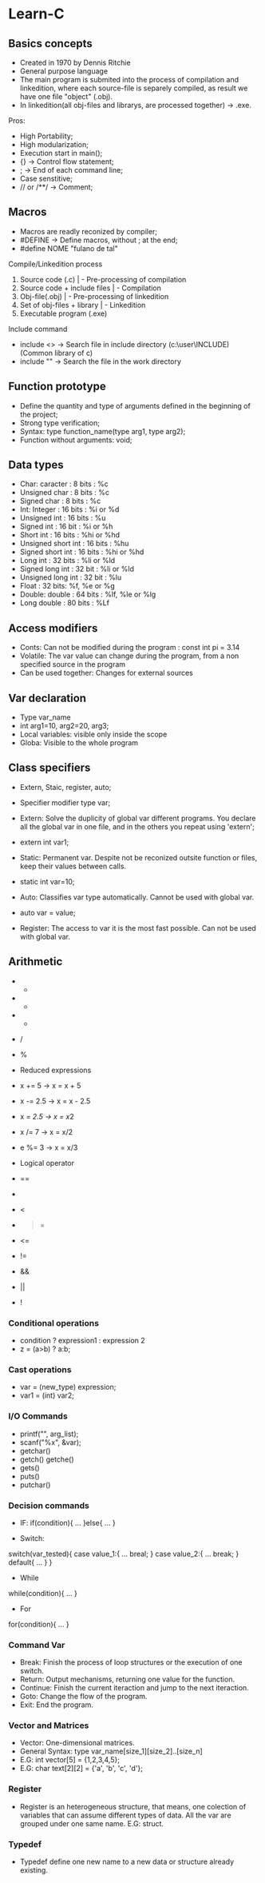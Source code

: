 # Learn-C

## Basics concepts

- Created in 1970 by Dennis Ritchie
- General purpose language
- The main program is submited into the process of compilation and linkedition, where each source-file is separely compiled, as result we have one file "object" (.obj).
- In linkedition(all obj-files and librarys, are processed together) -> .exe.

Pros:
- High Portability; 
- High modularization;
- Execution start in main();
- {} -> Control flow statement;
- ; -> End of each command line;
- Case senstitive; 
- // or /**/ -> Comment;

## Macros

- Macros are readly reconized by compiler;
- #DEFINE -> Define macros, without ; at the end;
- #define NOME "fulano de tal"

Compile/Linkedition process

1. Source code (.c)
| - Pre-processing of compilation
2. Source code + include files
| - Compilation
3. Obj-file(.obj)
| - Pre-processing of linkedition
4. Set of obj-files + library
| - Linkedition
5. Executable program (.exe)

Include command

- include <> -> Search file in include directory (c:\user\INCLUDE) (Common library of c)
- include "" -> Search the file in the work directory

## Function prototype 

- Define the quantity and type of arguments defined in the beginning of the project;
- Strong type verification;
- Syntax: type function_name(type arg1, type arg2);
- Function without arguments: void;

## Data types

- Char: caracter : 8 bits : %c
- Unsigned char  : 8 bits : %c
- Signed char    : 8 bits : %c
- Int: Integer : 16 bits : %i or %d
- Unsigned int : 16 bits : %u
- Signed int   : 16 bit  : %i or %h
- Short int    : 16 bits : %hi or %hd
- Unsigned short int : 16 bits : %hu
- Signed short int   : 16 bits : %hi or %hd
- Long int : 32 bits : %li or %ld
- Signed long int : 32 bit : %li or %ld
- Unsigned long int : 32 bit : %lu
- Float : 32 bits: %f, %e or %g 
- Double: double : 64 bits : %lf, %le or %lg
- Long double : 80 bits : %Lf

## Access modifiers

- Conts: Can not be modified during the program : const int pi = 3.14
- Volatile: The var value can change during the program, from a non specified source in the program
- Can be used together: Changes for external sources

## Var declaration

- Type var_name
- int arg1=10, arg2=20, arg3;
- Local variables: visible only inside the scope
- Globa: Visible to the whole program

## Class specifiers 
- Extern, Staic, register, auto;
- Specifier modifier type var;

- Extern: Solve the duplicity of global var different programs. You declare all the global var in one file, and in the others you repeat using 'extern';
- extern int var1;

- Static: Permanent var. Despite not be reconized outsite function or files, keep their values between calls.
- static int var=10;

- Auto: Classifies var type automatically. Cannot be used with global var.
- auto var = value;

- Register: The access to var it is the most fast possible. Can not be used with global var. 

## Arithmetic 

- + 
- -
- *
- /
- %

- Reduced expressions 
- x += 5 -> x = x + 5
- x -= 2.5 -> x = x - 2.5
- x *= 2.5 -> x = x*2
- x /= 7 -> x = x/2
- e %= 3 -> x  = x/3

- Logical operator
- ==
- >
- <
- >=
- <=
- !=
- && 
- ||
- !

### Conditional operations

- condition ? expression1 : expression 2
- z = (a>b) ? a:b;  

### Cast operations 

- var = (new_type) expression;
- var1 = (int) var2;

### I/O Commands

- printf("", arg_list);
- scanf("%x", &var);
- getchar()
- getch() getche()
- gets()
- puts()
- putchar()

### Decision commands

- IF:
if(condition){ 
...
}else{
...
}

- Switch:

switch(var_tested){
case value_1:{
...
breal;
}
case value_2:{
...
break;
}
default{
...
  }
}

- While

while(condition){
...
}

- For 

for(condition){
...
}

### Command Var

- Break: Finish the process of loop structures or the execution of one switch.
- Return: Output mechanisms, returning one value for the function. 
- Continue: Finish the current iteraction and jump to the next iteraction.
- Goto: Change the flow of the program. 
- Exit: End the program. 

### Vector and Matrices 

- Vector: One-dimensional matrices. 
- General Syntax: type var_name[size_1][size_2]..[size_n]
- E.G: int vector[5] = {1,2,3,4,5};
- E.G: char text[2][2] = {'a', 'b', 'c', 'd'};

### Register 

- Register is an heterogeneous structure, that means, one colection of variables that can assume different types of data. All the var are grouped under
one same name. E.G: struct. 

### Typedef

- Typedef define one new name to a new data or structure already existing. 









